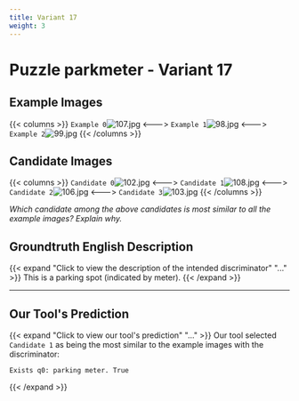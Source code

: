 ```yaml
---
title: Variant 17
weight: 3
---
```


# Puzzle parkmeter - Variant 17

## Example Images
{{< columns >}}
`Example 0`![107.jpg](/natscene_data/images/107.jpg)
<--->
`Example 1`![98.jpg](/natscene_data/images/98.jpg)
<--->
`Example 2`![99.jpg](/natscene_data/images/99.jpg)
{{< /columns >}}

## Candidate Images
{{< columns >}}
`Candidate 0`![102.jpg](/natscene_data/images/102.jpg)
<--->
`Candidate 1`![108.jpg](/natscene_data/images/108.jpg)
<--->
`Candidate 2`![106.jpg](/natscene_data/images/106.jpg)
<--->
`Candidate 3`![103.jpg](/natscene_data/images/103.jpg)
{{< /columns >}}

*Which candidate among the above candidates is most similar to all the example images? Explain why.*

## Groundtruth English Description

{{< expand "Click to view the description of the intended discriminator" "..." >}}
This is a parking spot (indicated by meter).
{{< /expand >}}

---



## Our Tool's Prediction

{{< expand "Click to view our tool's prediction" "..." >}}
Our tool selected `Candidate 1` as being the most similar to the example images with the discriminator:
```plaintext
Exists q0: parking meter. True
```
{{< /expand >}}
